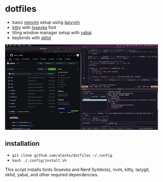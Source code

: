 # dotfiles

- basic [neovim](https://neovim.io) setup using [lazyvim](https://lazyvim.org)
- [kitty](https://sw.kovidgoyal.net/kitty/) with [Iosevka](https://github.com/be5invis/Iosevka) font
- tiling window manager setup with [yabai](https://github.com/koekeishiya/yabai)
- keybinds with [skhd](https://github.com/koekeishiya/skhd)

![image of editor](./image.png)

## installation

- `git clone github.com/alecks/dotfiles ~/.config`
- `bash ./.config/install.sh`

This script installs fonts (Iosevka and Nerd Symbols), nvim, kitty, lazygit, skhd, yabai, and other required dependencies.
